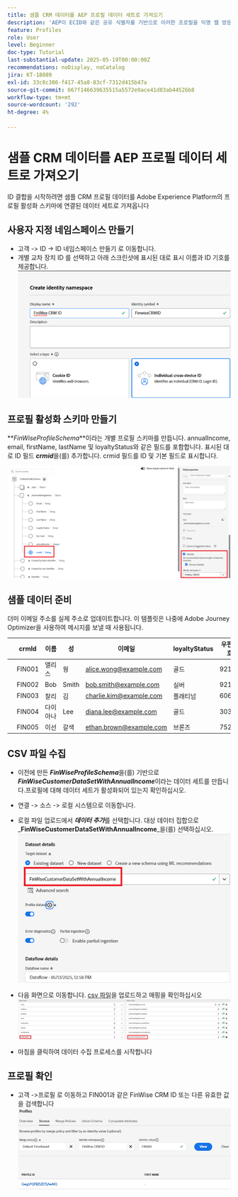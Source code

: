 ```yaml
---
title: 샘플 CRM 데이터를 AEP 프로필 데이터 세트로 가져오기
description: 'AEP이 ECID와 같은 공유 식별자를 기반으로 이러한 프로필을 익명 웹 방문자와 올바르게 연결할 수 있는지 확인하기 위해 샘플 레코드(예: CRMID, 이메일, 수입, 우편 번호 포함)를 가져옵니다.'
feature: Profiles
role: User
level: Beginner
doc-type: Tutorial
last-substantial-update: 2025-05-19T00:00:00Z
recommendations: noDisplay, noCatalog
jira: KT-18089
exl-id: 33c8c386-f417-45a8-83cf-7312d415b47a
source-git-commit: 667f146639635515a5572e9ace41d83ab4452bb8
workflow-type: tm+mt
source-wordcount: '292'
ht-degree: 4%

---
```


# 샘플 CRM 데이터를 AEP 프로필 데이터 세트로 가져오기

ID 결합을 시작하려면 샘플 CRM 프로필 데이터를 Adobe Experience Platform의 프로필 활성화 스키마에 연결된 데이터 세트로 가져옵니다

## 사용자 지정 네임스페이스 만들기

* 고객 -> ID -> ID 네임스페이스 만들기 로 이동합니다.
* 개별 교차 장치 ID 를 선택하고 아래 스크린샷에 표시된 대로 표시 이름과 ID 기호를 제공합니다.
  ![custom-namespace](assets/custom-namespace.png)

## 프로필 활성화 스키마 만들기

**_FinWiseProfileSchema_**이라는 개별 프로필 스키마를 만듭니다. annualIncome, email, firstName, lastName 및 loyaltyStatus와 같은 필드를 포함합니다.
표시된 대로 ID 필드 **_crmid_**&#x200B;을(를) 추가합니다. crmid 필드를 ID 및 기본 필드로 표시합니다.


![프로필 스키마](assets/finwise-profile-schema.png)

## 샘플 데이터 준비

더미 이메일 주소를 실제 주소로 업데이트합니다. 이 템플릿은 나중에 Adobe Journey Optimizer을 사용하여 메시지를 보낼 때 사용됩니다.

|   | crmId | 이름 | 성 | 이메일 | loyaltyStatus | 우편번호 | annualIncome |
|---|--------|-----------|----------|-------------------------|---------------|---------|--------------|
|   | FIN001 | 앨리스 | 웡 | alice.wong@example.com | 골드 | 92128 | 120000 |
|   | FIN002 | Bob | Smith | bob.smith@example.com | 실버 | 92126 | 85000 |
|   | FIN003 | 찰리 | 김 | charlie.kim@example.com | 플래티넘 | 60614 | 175000 |
|   | FIN004 | 다이아나 | Lee | diana.lee@example.com | 골드 | 30303 | 98000 |
|   | FIN005 | 이선 | 갈색 | ethan.brown@example.com | 브론즈 | 75201 | 60000 |

## CSV 파일 수집

* 이전에 만든 **_FinWiseProfileSchema_**&#x200B;을(를) 기반으로 **_FinWiseCustomerDataSetWithAnnualIncome_**&#x200B;이라는 데이터 세트를 만듭니다.프로필에 대해 데이터 세트가 활성화되어 있는지 확인하십시오.

* 연결 -> 소스 -> 로컬 시스템으로 이동합니다.
* 로컬 파일 업로드에서 **_데이터 추가_**&#x200B;를 선택합니다. 대상 데이터 집합으로 _**FinWiseCustomerDataSetWithAnnualIncome**_을(를) 선택하십시오.
  ![ingest-csv](assets/ingest-csv-into-dataset.png)
* 다음 화면으로 이동합니다. [csv 파일](assets/finwise_profiles.csv)을 업로드하고 매핑을 확인하십시오
  ![매핑](assets/mappings.png)

* 마침을 클릭하여 데이터 수집 프로세스를 시작합니다

## 프로필 확인

* 고객 ->프로필 로 이동하고 FIN001과 같은 FinWise CRM ID 또는 다른 유효한 값을 검색합니다
  ![프로필 확인](assets/verify-profiles.png)
